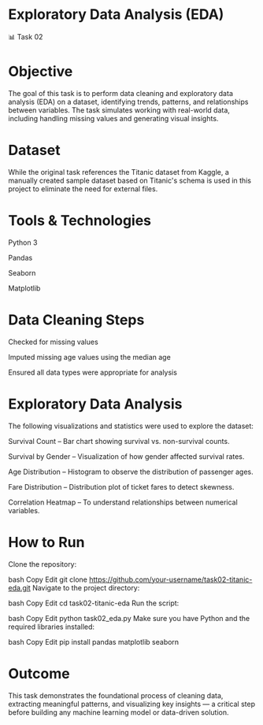 # Exploratory Data Analysis (EDA)

📊 Task 02  
#  Objective
The goal of this task is to perform data cleaning and exploratory data analysis (EDA) on a dataset, identifying trends, patterns, and relationships between variables. The task simulates working with real-world data, including handling missing values and generating visual insights.

#  Dataset
While the original task references the Titanic dataset from Kaggle, a manually created sample dataset based on Titanic's schema is used in this project to eliminate the need for external files.

#  Tools & Technologies
Python 3

Pandas

Seaborn

Matplotlib

#  Data Cleaning Steps
Checked for missing values

Imputed missing age values using the median age

Ensured all data types were appropriate for analysis

# Exploratory Data Analysis
The following visualizations and statistics were used to explore the dataset:

Survival Count – Bar chart showing survival vs. non-survival counts.

Survival by Gender – Visualization of how gender affected survival rates.

Age Distribution – Histogram to observe the distribution of passenger ages.

Fare Distribution – Distribution plot of ticket fares to detect skewness.

Correlation Heatmap – To understand relationships between numerical variables.

#  How to Run
Clone the repository:

bash
Copy
Edit
git clone https://github.com/your-username/task02-titanic-eda.git
Navigate to the project directory:

bash
Copy
Edit
cd task02-titanic-eda
Run the script:

bash
Copy
Edit
python task02_eda.py
Make sure you have Python and the required libraries installed:

bash
Copy
Edit
pip install pandas matplotlib seaborn
# Outcome
This task demonstrates the foundational process of cleaning data, extracting meaningful patterns, and visualizing key insights — a critical step before building any machine learning model or data-driven solution.

